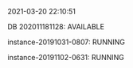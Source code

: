 2021-03-20 22:10:51

DB 202011181128: AVAILABLE

instance-20191031-0807: RUNNING

instance-20191102-0631: RUNNING